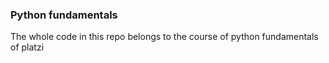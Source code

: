 ### Python fundamentals

The whole code in this repo belongs to the course of python fundamentals of platzi